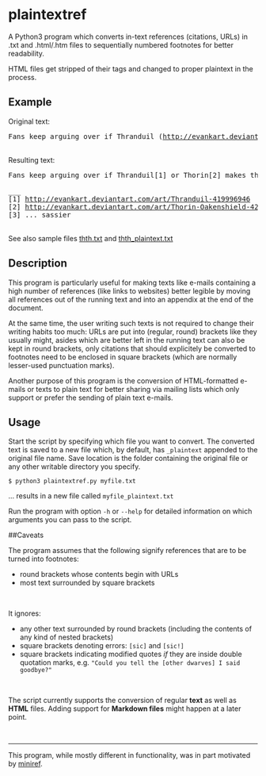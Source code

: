 # plaintextref

A Python3 program which converts in-text references (citations, URLs) in 
.txt and .html/.htm files to sequentially numbered footnotes for better readability.

HTML files get stripped of their tags and changed to proper plaintext in the process.


## Example

Original text:

<pre>Fans keep arguing over if Thranduil (<a href="http://evankart.deviantart.com/art/Thranduil-419996946">http://evankart.deviantart.com/art/Thranduil-419996946</a>) or Thorin (<a href="http://evankart.deviantart.com/art/Thorin-Oakenshield-420365763">http://evankart.deviantart.com/art/Thorin-Oakenshield-420365763</a>) makes the better [... sassier] king.</pre>
<br />
Resulting text:

<pre>Fans keep arguing over if Thranduil[1] or Thorin[2] makes the better[3] king.<br>
___
[1] <a href="http://evankart.deviantart.com/art/Thranduil-419996946">http://evankart.deviantart.com/art/Thranduil-419996946</a>
[2] <a href="http://evankart.deviantart.com/art/Thorin-Oakenshield-420365763">http://evankart.deviantart.com/art/Thorin-Oakenshield-420365763</a>
[3] ... sassier</pre>
<br />See also sample files [thth.txt](thth.txt) and [thth_plaintext.txt](thth_plaintext.txt)


## Description

This program is particularly useful for making texts like e-mails containing a high number of references (like links to websites) better legible by moving all references out of the running text and into an appendix at the end of the document.

At the same time, the user writing such texts is not required to change their writing habits too much: URLs are put into (regular, round) brackets like they usually might, asides which are better left in the running text can also be kept in round brackets, only citations that should explicitely be converted to footnotes need to be enclosed in square brackets (which are normally lesser-used punctuation marks).

Another purpose of this program is the conversion of HTML-formatted e-mails or texts to plain text for better sharing via mailing lists which only support or prefer the sending of plain text e-mails.


## Usage

Start the script by specifying which file you want to convert. The converted text is saved to a new file which, by default, has ```_plaintext``` appended to the original file name. Save location is the folder containing the original file or any other writable directory you specify.

```$ python3 plaintextref.py myfile.txt```

... results in a new file called ```myfile_plaintext.txt```

Run the program with option ```-h``` or ```--help``` for detailed information on which arguments you can pass to the script.


##Caveats

The program assumes that the following signify references that are to be turned into footnotes:
* round brackets whose contents begin with URLs
* most text surrounded by square brackets
<br>

It ignores:
* any other text surrounded by round brackets (including the contents of any kind of nested brackets)
* square brackets denoting errors: ```[sic]``` and ```[sic!]```
* square brackets indicating modified quotes *if* they are inside double quotation marks, e.g. ```"Could you tell the [other dwarves] I said goodbye?"```
<br>

The script currently supports the conversion of regular **text** as well as **HTML** files. Adding support for **Markdown files** might happen at a later point.

<br>
<hr>

This program, while mostly different in functionality, was in part motivated by [miniref](https://github.com/Lotterleben/miniref).